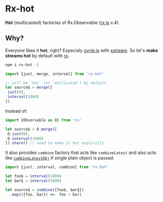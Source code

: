 # Rx-hot

**Hot** (multicasted) factories of Rx.Observable ([rx.js](https://github.com/Reactive-Extensions/RxJS) v.4).  

## Why?
Everyone likes it **hot**, right? Especialy [cycle.js](http://cycle.js.org/) with [xstream](https://github.com/staltz/xstream). 
So let's **make streams hot** by default with [rx](https://github.com/Reactive-Extensions/RxJS).


```bash
npm i rx-hot -S
```

```js
import {just, merge, interval} from 'rx-hot'

// will be `hot` (or `multicated`) by default
let source$ = merge([
 just(0),
 interval(1000)
])     
```

Instead of:

```js
import {Observable as O} from 'rx'

let source$ = O.merge([
 O.just(0),
 O.interval(1000)
]).share() // need to make it hot explicitly
```


It also provides `combine` factory that acts like `combineLatest` 
and also acts like [`combineLatestObj`](https://github.com/staltz/combineLatestObj) if single plain object is passed. 

```js
import {just, interval, combine} from 'rx-hot'

let foo$ = interval(1000)
let bar$ = interval(5000)

let source$ = combine({foo$, bar$})
  .map(({foo, bar}) =>  foo + bar)  
```